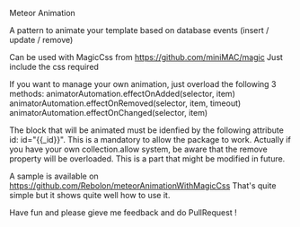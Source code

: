 Meteor Animation

A pattern to animate your template based on database events (insert / update / remove)

Can be used with MagicCss from https://github.com/miniMAC/magic
Just include the css required

If you want to manage your own animation, just overload the following 3 methods:
	animatorAutomation.effectOnAdded(selector, item)
	animatorAutomation.effectOnRemoved(selector, item, timeout)
	animatorAutomation.effectOnChanged(selector, item)

The block that will be animated must be idenfied by the following attribute id: id="{{_id}}". This is a mandatory to allow the package to work.
Actually if you have your own collection.allow system, be aware that the remove property will be overloaded. This is a part that might be modified in future.

A sample is available on https://github.com/Rebolon/meteorAnimationWithMagicCss
That's quite simple but it shows quite well how to use it.

Have fun and please gieve me feedback and do PullRequest !
